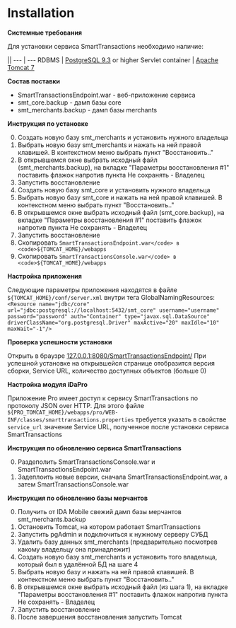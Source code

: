 # Installation

**Системные требования**

Для установки сервиса SmartTransactions необходимо наличие:

 ||
--- | ---
RDBMS | [PostgreSQL 9.3](https://www.postgresql.org/download/) or higher
Servlet container | [Apache Tomcat 7](http://tomcat.apache.org/download-70.cgi)

**Состав поставки**

- SmartTransactionsEndpoint.war - веб-приложение сервиса
- smt_core.backup - дамп базы core
- smt_merchants.backup - дамп базы merchants

**Инструкция по установке**

0. Создать новую базу smt_merchants и установить нужного владельца
0. Выбрать новую базу smt_merchants и нажать на ней правой клавишей. В контекстном меню выбрать пункт "Восстановить.." 
0. В открывшемся окне выбрать исходный файл (smt_merchants.backup), на вкладке "Параметры восстановления #1" поставить флажок напротив пункта Не сохранять - Владелец
0. Запустить восстановление
0. Создать новую базу smt_core и установить нужного владельца
0. Выбрать новую базу smt_core и нажать на ней правой клавишей. В контекстном меню выбрать пункт "Восстановить.." 
0. В открывшемся окне выбрать исходный файл (smt_core.backup), на вкладке "Параметры восстановления #1" поставить флажок напротив пункта Не сохранять - Владелец
0. Запустить восстановление
0. Скопировать ``SmartTransactionsEndpoint.war</code> в <code>${TOMCAT_HOME}/webapps``
0. Скопировать ``SmartTransactionsConsole.war</code> в <code>${TOMCAT_HOME}/webapps``



**Настройка приложения**

Следующие параметры приложения находятся в файле ``${TOMCAT_HOME}/conf/server.xml`` внутри тега GlobalNamingResources:
``
<Resource name="jdbc/core"
           url="jdbc:postgresql://localhost:5432/smt_core"
           username="username"
           password="password"
            auth="Container" type="javax.sql.DataSource" driverClassName="org.postgresql.Driver"
            maxActive="20" maxIdle="10" maxWait="-1"/>``
    <Resource name="jdbc/merchants"
            url="jdbc:postgresql://localhost:5432/smt_merchants"
            username="username"
            password="password"
            auth="Container" type="javax.sql.DataSource" driverClassName="org.postgresql.Driver"
            maxActive="20" maxIdle="10" maxWait="-1"/>

**Проверка успешности установки**

Открыть в браузре [127.0.0.1:8080/SmartTransactionsEndpoint/](http://127.0.0.1:8080/SmartTransactionsEndpoint/)
При успешной установке на открывшейся странице отобразится версия сборки, Service URL, количество доступных объектов (больше 0)

**Настройка модуля iDaPro**

Приложение Pro имеет доступ к сервису SmartTransactions по протоколу JSON over HTTP.
Для этого файле ``${PRO_TOMCAT_HOME}/webapps/pro/WEB-INF/classes/smarttransactions.properties`` требуется указать в свойстве ``service_url`` значение Service URL, полученное после установки сервиса SmartTransactions

**Инструкция по обновлению сервиса SmartTransactions**

0. Раздеполить SmartTransactionsConsole.war и SmartTransactionsEndpoint.war
0. Задеплоить новые версии, сначала SmartTransactionsEndpoint.war, а затем SmartTransactionsConsole.war


**Инструкция по обновлению базы мерчантов**

0. Получить от IDA Mobile свежий дамп базы мерчантов smt_merchants.backup
0. Остановить Tomcat, на котором работает SmartTransactions
0. Запустить pgAdmin и подключиться к нужному серверу СУБД
0. Удалить базу данных smt_merchants (предварительно посмотрев какому владельцу она принадлежит)
0. Создать новую базу smt_merchants и установить того владельца, который был в удалённой БД на шаге 4
0. Выбрать новую базу и нажать на ней правой клавишей. В контекстном меню выбрать пункт "Восстановить.." 
0. В открывшемся окне выбрать исходный файл (из шага 1), на вкладке "Параметры восстановления #1" поставить флажок напротив пункта Не сохранять - Владелец
0. Запустить восстановление
0. После завершения восстановления запустить Tomcat


